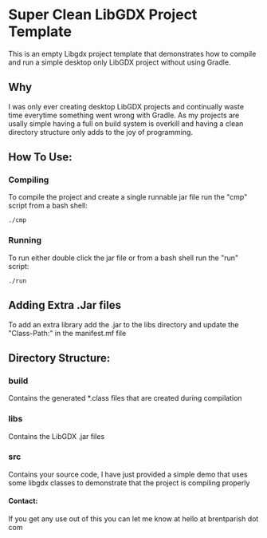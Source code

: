 # Super Clean LibGDX Project Template 
This is an empty Libgdx project template that demonstrates how to compile and run a simple desktop only LibGDX project without using Gradle.

## Why
I was only ever creating desktop LibGDX projects and continually waste time everytime something went wrong with Gradle. As my projects are usally simple having a full on build system is overkill and having a clean directory structure only adds to the joy of programming.

## How To Use:
### Compiling 
To compile the project and create a single runnable jar file run the "cmp" script from a bash shell:

	./cmp

### Running
To run either double click the jar file or from a bash shell run the "run" script:

	./run

## Adding Extra .Jar files
To add an extra library add the .jar to the libs directory and update the "Class-Path:" in the manifest.mf file

## Directory Structure:
### build
Contains the generated *.class files that are created during compilation
### libs
Contains the LibGDX .jar files
### src
Contains your source code, I have just provided a simple demo that uses some libgdx classes to demonstrate that the project is compiling properly

#### Contact:
If you get any use out of this you can let me know at hello at brentparish dot com
